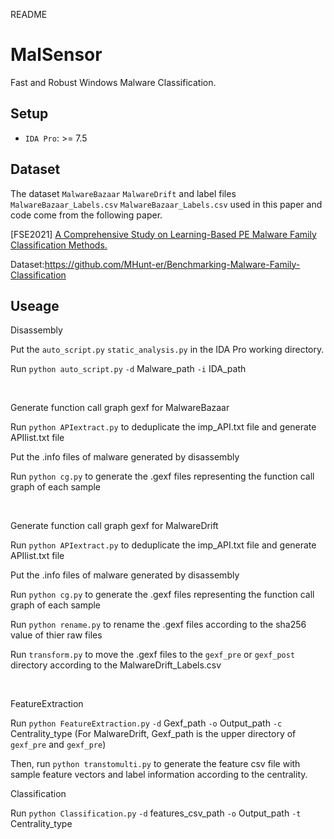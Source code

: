 README

# MalSensor

Fast and Robust Windows Malware Classification.


## Setup

* `IDA Pro`: >= 7.5

## Dataset

The dataset `MalwareBazaar` `MalwareDrift` and label files `MalwareBazaar_Labels.csv` `MalwareBazaar_Labels.csv` used in this paper and code come from the following paper.

\[FSE2021\] [A Comprehensive Study on Learning-Based PE Malware Family Classification Methods.](https://dl.acm.org/doi/abs/10.1145/3468264.3473925)

Dataset:<https://github.com/MHunt-er/Benchmarking-Malware-Family-Classification>




## Useage

Disassembly

Put the `auto_script.py` `static_analysis.py` in the IDA Pro working directory. 

Run `python auto_script.py`   `-d`  Malware_path   `-i`  IDA_path

</br>

Generate function call graph gexf for MalwareBazaar

Run `python APIextract.py` to deduplicate the imp_API.txt file and generate APIlist.txt file

Put the .info files of malware generated by disassembly 

Run `python cg.py` to generate the .gexf files representing the function call graph of each sample

</br>

Generate function call graph gexf for MalwareDrift

Run `python APIextract.py` to deduplicate the imp_API.txt file and generate APIlist.txt file

Put the .info files of malware generated by disassembly 

Run `python cg.py` to generate the .gexf files representing the function call graph of each sample

Run `python rename.py` to rename the .gexf files according to the sha256 value of thier raw files

Run `transform.py` to move the .gexf files to the `gexf_pre` or `gexf_post` directory according to the MalwareDrift_Labels.csv


</br>


FeatureExtraction

Run `python FeatureExtraction.py`  `-d`  Gexf_path  `-o`  Output_path `-c`  Centrality_type  (For MalwareDrift, Gexf_path is the upper directory of `gexf_pre` and `gexf_pre`)


Then, run `python transtomulti.py` to generate the feature csv file with sample feature vectors and label information according to the centrality.


Classification

Run  `python Classification.py` `-d` features_csv_path `-o` Output_path `-t` Centrality_type

